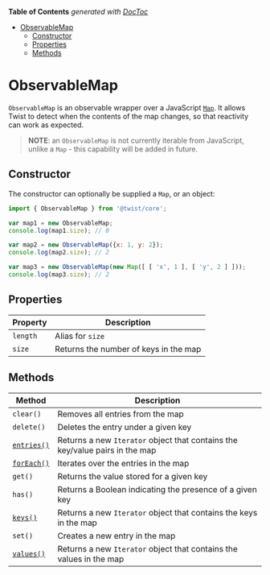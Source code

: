 <!-- START doctoc generated TOC please keep comment here to allow auto update -->
<!-- DON'T EDIT THIS SECTION, INSTEAD RE-RUN doctoc TO UPDATE -->
**Table of Contents**  *generated with [DocToc](https://github.com/thlorenz/doctoc)*

- [ObservableMap](#observablemap)
  - [Constructor](#constructor)
  - [Properties](#properties)
  - [Methods](#methods)

<!-- END doctoc generated TOC please keep comment here to allow auto update -->

# ObservableMap

`ObservableMap` is an observable wrapper over a JavaScript [`Map`](https://developer.mozilla.org/en-US/docs/Web/JavaScript/Reference/Global_Objects/Map). It allows Twist to detect when the contents of the map changes, so that reactivity can work as expected.

> **NOTE**:  an `ObservableMap` is not currently iterable from JavaScript, unlike a `Map` - this capability will be added in future.

## Constructor

The constructor can optionally be supplied a `Map`, or an object:

```jsx
import { ObservableMap } from '@twist/core';

var map1 = new ObservableMap;
console.log(map1.size); // 0

var map2 = new ObservableMap({x: 1, y: 2});
console.log(map2.size); // 2

var map3 = new ObservableMap(new Map([ [ 'x', 1 ], [ 'y', 2 ] ]));
console.log(map3.size); // 2
```

## Properties

| Property | Description |
|----------|-------------|
| `length` | Alias for `size` |
| `size` | Returns the number of keys in the map |

## Methods

| Method | Description |
|--------|-------------|
| `clear()` | Removes all entries from the map |
| `delete()` | Deletes the entry under a given key |
| [`entries()`](https://developer.mozilla.org/en-US/docs/Web/JavaScript/Reference/Global_Objects/Map/entries) | Returns a new `Iterator` object that contains the key/value pairs in the map |
| [`forEach()`](https://developer.mozilla.org/en-US/docs/Web/JavaScript/Reference/Global_Objects/Map/forEach) | Iterates over the entries in the map |
| `get()` | Returns the value stored for a given key |
| `has()` | Returns a Boolean indicating the presence of a given key |
| [`keys()`](https://developer.mozilla.org/en-US/docs/Web/JavaScript/Reference/Global_Objects/Map/keys) | Returns a new `Iterator` object that contains the keys in the map |
| `set()` | Creates a new entry in the map |
| [`values()`](https://developer.mozilla.org/en-US/docs/Web/JavaScript/Reference/Global_Objects/Map/values) | Returns a new `Iterator` object that contains the values in the map |
